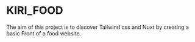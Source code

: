 # KIRI_FOOD
The aim of this project is to discover Tailwind css and Nuxt by creating a basic Front of a food website.
